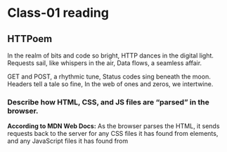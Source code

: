 # Class-01 reading #

## HTTPoem ##
In the realm of bits and code so bright,
HTTP dances in the digital light.
Requests sail, like whispers in the air,
Data flows, a seamless affair.

GET and POST, a rhythmic tune,
Status codes sing beneath the moon.
Headers tell a tale so fine,
In the web of ones and zeros, we intertwine.

### Describe how HTML, CSS, and JS files are “parsed” in the browser. ###
**According to MDN Web Docs:** As the browser parses the HTML, it sends requests back to the server for any CSS files it has found from <link> elements, and any JavaScript files it has found from <script> elements, and from those, then parses the CSS and JavaScript.

### How can you find images to add to a Website? ###
**As stated on w3schools.com;** HTML Images Syntax
The HTML <img> tag is used to embed an image in a web page.

Images are not technically inserted into a web page; images are linked to web pages. The <img> tag creates a holding space for the referenced image.

The <img> tag is empty, it contains attributes only, and does not have a closing tag.

The <img> tag has two required attributes:

src - Specifies the path to the image
alt - Specifies an alternate text for the image


### How do you create a String vs a Number in JavaScript? ###
**Creating a String:**
Enclose text in single (' ') or double (" ") quotes.
Example:
let myString = 'Hello, World!';

**Creating a Number:**
Simply assign a numeric value without quotes.
Example:
let myNumber = 42;

### What is a Variable and why are they important in JavaScript? ###
**As stated on edureka.co:** Just like in algebra, we use variables in programming languages to hold values. JavaScript includes variables that are used to hold the data value and it can also be changed anytime.

**What is an HTML attribute?**
According to MDN Web Docs, an HTML attribute is a characteristic or property name that can be added to an HTML element to provide additional information or modify its behavior. Attributes are always included in the opening tag of an HTML element and are written as name-value pairs.

**Describe the Anatomy of an HTML element.**
Opening Tag: The element starts with an opening tag, which is the name of the element surrounded by angle brackets (e.g., <p>).

Attributes: Attributes provide additional information about the element and are included within the opening tag. They are written as name-value pairs (e.g., class="example").

Content: Some elements have content between the opening and closing tags. For example, a paragraph element <p> may contain text.

Closing Tag: The element ends with a closing tag, which is similar to the opening tag but includes a forward slash before the element name (e.g., </p>).

**What is the Difference between <article> and <section> element tags?**
The <article> and <section> elements are both used to structure content in HTML, but they have distinct purposes and use cases:

<article> Element:
Represents a self-contained piece of content that can be distributed and reused independently.
Typically used for content such as news articles, blog posts, forum posts, or any content that stands alone and makes sense on its own.
Should have a heading (e.g., <h1> to <h6>) to provide a title for the article.

<section> Element:
Represents a generic section of content that groups together thematically-related content.
It doesn't necessarily imply that the content is standalone and can be distributed independently.
Often used to divide a page into different sections for better organization.

<article> is more suitable for standalone, independent content, while <section> is used to group related content together.

**What Elements does a “typical” website include?**
A "typical" website includes a variety of HTML elements to structure and present its content. Here are some common elements you might find in a typical website:

<!DOCTYPE html> Declaration: Specifies the HTML version being used.

<html> Element: The root element that wraps the entire HTML document.

<head> Element: Contains meta-information about the document, such as the title, character set, linked stylesheets, and more.

<title> Element: Specifies the title of the document, which appears in the browser tab.

<body> Element: Contains the content of the HTML document.

Headings (<h1> to <h6>): Define headings of different levels.

Paragraphs (<p>): Used to structure text into paragraphs.

Links (<a>): Create hyperlinks to navigate to other pages or external resources.

Lists (<ul>, <ol>, <li>): Used for ordered or unordered lists.

Images (<img>): Embed images into the webpage.

Forms (<form>, <input>, <button>): Allow user input and data submission.

Tables (<table>, <tr>, <td>): Organize data in tabular form.

Divisions (<div>): Generic container used for layout and structure.

Sections (<section>): Group related content together.

Articles (<article>): Represent standalone, independent content.

Headers (<header>), Footers (<footer>), and Navigation (<nav>): Semantic elements for page structure.

**How does metadata influence Search Engine Optimization?**
Metadata plays a crucial role in Search Engine Optimization (SEO) by providing information about a web page to search engines.

**How is the <meta> HTML tag used when specifying metadata?**
The <meta> HTML tag is used to specify metadata about a document, providing information that is not displayed on the web page but is important for browsers and search engines. 

**What is the first step to designing a Website?**
To design a wireframe based on the websites purpose, goals, and target audience.

**What is the most important question to answer when designing a Website?**
What is the website going to be used for and what is it's purpose?

**Why should you use an <h1> element over a <span> element to display a top level heading?**
Much more clean and simple in the code.

**What are the benefits of using semantic tags in our HTML?**
By incorporating semantic tags appropriately, developers can create more accessible, maintainable, and SEO-friendly web pages.

**Describe 2 things that require JavaScript in the Browser?**
Form Validation:
JavaScript is often used to perform client-side form validation. This involves checking user input in web forms before submitting the data to the server. With JavaScript, you can validate fields such as email addresses, passwords, and numerical inputs in real-time, providing immediate feedback to users.
Dynamic Content and Interactivity:
JavaScript allows developers to create dynamic and interactive web pages by manipulating the Document Object Model (DOM). This includes updating content on the page without a full page reload, responding to user interactions (such as clicks or key presses), and creating animations.

**How can you add JavaScript to an HTML document?**
You can add JavaScript to an HTML document in several ways. Three common ways are: Inline Script, External Script file and Event Listeners.

## Things I want to know more about ##